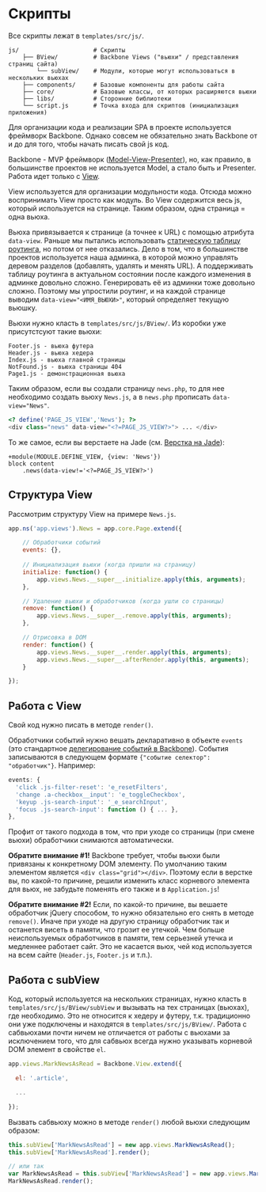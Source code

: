 # Скрипты

Все скрипты лежат в `templates/src/js/`.

```
js/                     # Скрипты
    ├── BView/          # Backbone Views ("вьюхи" / представления страниц сайта)
        └── subView/    # Модули, которые могут использоваться в нескольких вьюхах
    ├── components/     # Базовые компоненты для работы сайта
    ├── core/           # Базовые классы, от которых расширяются вьюхи
    ├── libs/           # Сторонние библиотеки
    └── script.js       # Точка входа для скриптов (инициализация приложения)
```

Для организации кода и реализации SPA в проекте используется фреймворк Backbone. Однако совсем не обязательно знать Backbone от и до для того, чтобы начать писать свой js код.

Backbone - MVP фреймворк \([Model-View-Presenter](https://ru.wikipedia.org/wiki/Model-View-Presenter)\), но, как правило, в большинстве проектов не используется Model, а стало быть и Presenter. Работа идет только с [View](http://backbonejs.org/#View). 

View используется для организации модульности кода. Отсюда можно воспринимать View просто как модуль. Во View содержится весь js, который иcпользуется на странице. Таким образом, одна страница = одна вьюха.

Вьюха привязывается к странице (а точнее к URL) с помощью атрибута `data-view`. Раньше мы пытались использовать [статическую таблицу роутинга](http://backbonejs.org/#Router-routes), но потом от нее отказались. Дело в том, что в большинстве проектов используется наша админка, в которой можно управлять деревом разделов (добавлять, удалять и менять URL). А поддерживать таблицу роутинга в актуальном состоянии после каждого изменения в админке довольно сложно. Генерировать её из админки тоже довольно сложно. Поэтому мы упростили роутинг, и на каждой странице выводим `data-view="<ИМЯ_ВЬЮХИ>"`, который определяет текущую вьюшку.

Вьюхи нужно класть в `templates/src/js/BView/`. Из коробки уже присутстсуют такие вьюхи:

```
Footer.js - вьюха футера
Header.js - вьюха хедера
Index.js - вьюха главной страницы
NotFound.js - вьюха страницы 404
Page1.js - демонстрационная вьюха
```

Таким образом, если вы создали страницу `news.php`, то для нее необходимо создать вьюху `News.js`, а в `news.php` прописать `data-view="News"`.

```php
<? define('PAGE_JS_VIEW','News'); ?>
<div class="news" data-view="<?=PAGE_JS_VIEW?>"> ... </div>
```

То же самое, если вы верстаете на Jade (см. [Верстка на Jade](jade.md)):

```jade
+module(MODULE.DEFINE_VIEW, {view: 'News'})
block content
    .news(data-view!='<?=PAGE_JS_VIEW?>')
```

## Структура View

Рассмотрим структуру View на примере `News.js`.

```js
app.ns('app.views').News = app.core.Page.extend({

    // Обработчики событий
    events: {},
    
    // Инициализация вьюхи (когда пришли на страницу)
    initialize: function() {
        app.views.News.__super__.initialize.apply(this, arguments); 
    },

    // Удаление вьюхи и обработчиков (когда ушли со страницы)
    remove: function() {
        app.views.News.__super__.remove.apply(this, arguments); 
    },

    // Отрисовка в DOM
    render: function() {
        app.views.News.__super__.render.apply(this, arguments);
        app.views.News.__super__.afterRender.apply(this, arguments);
    }

});
```

## Работа с View

Свой код нужно писать в методе `render()`.

Обработчики событий нужно вешать декларативно в объекте `events` \(это стандартное [делегирование событий в Backbone](http://backbonejs.org/#View-delegateEvents)\). События записываются в следующем формате `{"событие селектор": "обработчик"}`. Например:

```js
events: {
  'click .js-filter-reset': 'e_resetFilters',
  'change .a-checkbox__input': 'e_toggleCheckbox',
  'keyup .js-search-input': '_e_searchInput',
  'focus .js-search-input': function () { ... },
},
```

Профит от такого подхода в том, что при уходе со страницы \(при смене вьюхи\) обработчики снимаются автоматически.

**Обратите внимание \#1!** Backbone требует, чтобы вьюхи были привязаны к конкретному DOM элементу. По умолчанию таким элементом является `<div class="grid"></div>`. Поэтому если в верстке вы, по какой-то причине, решили изменить класс корневого элемента для вьюх, не забудьте поменять его также и в `Application.js`!

**Обратите внимание \#2!** Если, по какой-то причине, вы вешаете обработчик jQuery способом, то нужно обязательно его снять в методе `remove()`. Иначе при уходе на другую страницу обработчик так и останется висеть в памяти, что грозит ее утечкой. Чем больше неиспользуемых обработчиков в памяти, тем серьезней утечка и медленнее работает сайт. Это не касается вьюх, чей код используется на всем сайте \(`Header.js`, `Footer.js` и т.п.\).

## Работа с subView

Код, который используется на нескольких страницах, нужно класть в `templates/src/js/BView/subView` и вызывать на тех страницах (вьюхах), где необходимо. Это не относится к хедеру и футеру, т.к. традиционно они уже подключены и находятся в `templates/src/js/BView/`. Работа с сабвьюхами почти ничем не отличается от работы с вьюхами за исключением того, что для сабвьюх всегда нужно указывать корневой DOM элемент в свойстве `el`.

```js
app.views.MarkNewsAsRead = Backbone.View.extend({

  el: '.article',

  ...

});
```

Вызвать сабвьюху можно в методе `render()` любой вьюхи следующим образом:

```js
this.subView['MarkNewsAsRead'] = new app.views.MarkNewsAsRead();
this.subView['MarkNewsAsRead'].render();

// или так
var MarkNewsAsRead = this.subView['MarkNewsAsRead'] = new app.views.MarkNewsAsRead();
MarkNewsAsRead.render();
```



